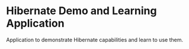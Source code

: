 # Hibernate Demo and Learning Application
Application to demonstrate Hibernate capabilities and learn to use them.

